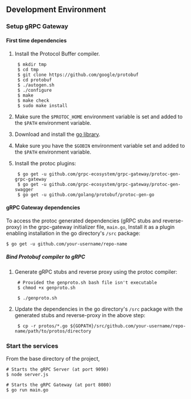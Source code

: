## Development Environment

### Setup gRPC Gateway

#### First time dependencies

1. Install the Protocol Buffer compiler.

        $ mkdir tmp
        $ cd tmp
        $ git clone https://github.com/google/protobuf
        $ cd protobuf
        $ ./autogen.sh
        $ ./configure
        $ make
        $ make check
        $ sudo make install

2. Make sure the `$PROTOC_HOME` environment variable is set and added to the `$PATH` environment variable.
3. Download and install the [go library](https://golang.org/dl/).
4. Make sure you have the `$GOBIN` environment variable set and added to the `$PATH` environment variable.
5. Install the protoc plugins:
        
        $ go get -u github.com/grpc-ecosystem/grpc-gateway/protoc-gen-grpc-gateway
        $ go get -u github.com/grpc-ecosystem/grpc-gateway/protoc-gen-swagger
        $ go get -u github.com/golang/protobuf/protoc-gen-go

#### gRPC Gateway dependencies

To access the protoc generated dependencies (gRPC stubs and reverse-proxy) in the grpc-gateway initializer file, `main.go`, 
Install it as a plugin enabling installation in the go directory's `/src` package:

    $ go get -u github.com/your-username/repo-name

##### Bind Protobuf compiler to gRPC

1. Generate gRPC stubs and reverse proxy using the protoc compiler:

        # Provided the genproto.sh bash file isn't executable
        $ chmod +x genproto.sh
    
        $ ./genproto.sh

2. Update the dependencies in the go directory's `/src` package with the generated stubs and reverse-proxy in the above step:
        
        $ cp -r protos/*.go ${GOPATH}/src/github.com/your-username/repo-name/path/to/protos/directory

### Start the services

From the base directory of the project,

    # Starts the gRPC Server (at port 9090)    
    $ node server.js
    
    # Starts the gRPC Gateway (at port 8080)
    $ go run main.go